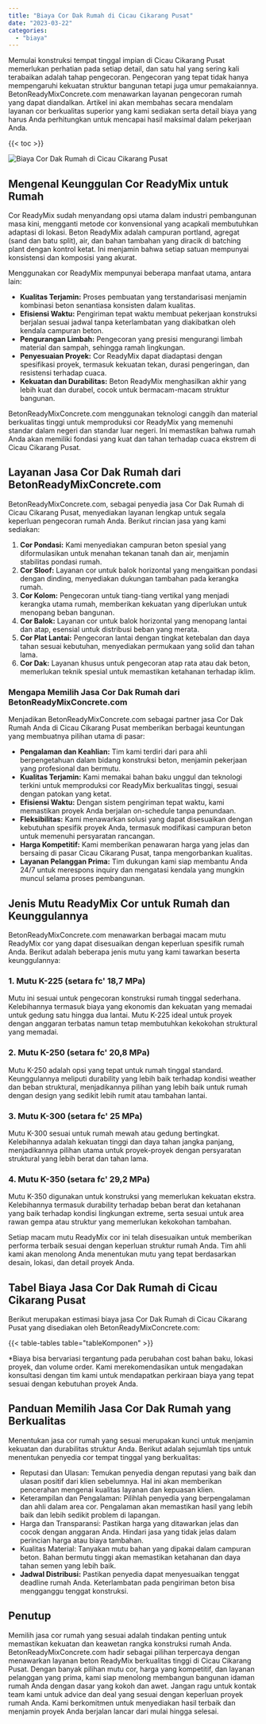 ```yaml
---
title: "Biaya Cor Dak Rumah di Cicau Cikarang Pusat"
date: "2023-03-22"
categories: 
  - "biaya"
---
```


Memulai konstruksi tempat tinggal impian di Cicau Cikarang Pusat memerlukan perhatian pada setiap detail, dan satu hal yang sering kali terabaikan adalah tahap pengecoran. Pengecoran yang tepat tidak hanya mempengaruhi kekuatan struktur bangunan tetapi juga umur pemakaiannya. BetonReadyMixConcrete.com menawarkan layanan pengecoran rumah yang dapat diandalkan. Artikel ini akan membahas secara mendalam layanan cor berkualitas superior yang kami sediakan serta detail biaya yang harus Anda perhitungkan untuk mencapai hasil maksimal dalam pekerjaan Anda.

{{< toc >}}

![Biaya Cor Dak Rumah di Cicau Cikarang Pusat](https://betoncor8.github.io/cor/harga-beton-readymix-concrete%20(33).png)

## Mengenal Keunggulan Cor ReadyMix untuk Rumah

Cor ReadyMix sudah menyandang opsi utama dalam industri pembangunan masa kini, mengganti metode cor konvensional yang acapkali membutuhkan adaptasi di lokasi. Beton ReadyMix adalah campuran portland, agregat (sand dan batu split), air, dan bahan tambahan yang diracik di batching plant dengan kontrol ketat. Ini menjamin bahwa setiap satuan mempunyai konsistensi dan komposisi yang akurat.

Menggunakan cor ReadyMix mempunyai beberapa manfaat utama, antara lain:

- **Kualitas Terjamin:** Proses pembuatan yang terstandarisasi menjamin kombinasi beton senantiasa konsisten dalam kualitas.
- **Efisiensi Waktu:** Pengiriman tepat waktu membuat pekerjaan konstruksi berjalan sesuai jadwal tanpa keterlambatan yang diakibatkan oleh kendala campuran beton.
- **Pengurangan Limbah:** Pengecoran yang presisi mengurangi limbah material dan sampah, sehingga ramah lingkungan.
- **Penyesuaian Proyek:** Cor ReadyMix dapat diadaptasi dengan spesifikasi proyek, termasuk kekuatan tekan, durasi pengeringan, dan resistensi terhadap cuaca.
- **Kekuatan dan Durabilitas:** Beton ReadyMix menghasilkan akhir yang lebih kuat dan durabel, cocok untuk bermacam-macam struktur bangunan.

BetonReadyMixConcrete.com menggunakan teknologi canggih dan material berkualitas tinggi untuk memproduksi cor ReadyMix yang memenuhi standar dalam negeri dan standar luar negeri. Ini memastikan bahwa rumah Anda akan memiliki fondasi yang kuat dan tahan terhadap cuaca ekstrem di Cicau Cikarang Pusat.

## Layanan Jasa Cor Dak Rumah dari BetonReadyMixConcrete.com

BetonReadyMixConcrete.com, sebagai penyedia jasa Cor Dak Rumah di Cicau Cikarang Pusat, menyediakan layanan lengkap untuk segala keperluan pengecoran rumah Anda. Berikut rincian jasa yang kami sediakan:

1. **Cor Pondasi:** Kami menyediakan campuran beton spesial yang diformulasikan untuk menahan tekanan tanah dan air, menjamin stabilitas pondasi rumah.
2. **Cor Sloof:** Layanan cor untuk balok horizontal yang mengaitkan pondasi dengan dinding, menyediakan dukungan tambahan pada kerangka rumah.
3. **Cor Kolom:** Pengecoran untuk tiang-tiang vertikal yang menjadi kerangka utama rumah, memberikan kekuatan yang diperlukan untuk menopang beban bangunan.
4. **Cor Balok:** Layanan cor untuk balok horizontal yang menopang lantai dan atap, esensial untuk distribusi beban yang merata.
5. **Cor Plat Lantai:** Pengecoran lantai dengan tingkat ketebalan dan daya tahan sesuai kebutuhan, menyediakan permukaan yang solid dan tahan lama.
6. **Cor Dak:** Layanan khusus untuk pengecoran atap rata atau dak beton, memerlukan teknik spesial untuk memastikan ketahanan terhadap iklim.

### Mengapa Memilih Jasa Cor Dak Rumah dari BetonReadyMixConcrete.com

Menjadikan BetonReadyMixConcrete.com sebagai partner jasa Cor Dak Rumah Anda di Cicau Cikarang Pusat memberikan berbagai keuntungan yang membuatnya pilihan utama di pasar:

- **Pengalaman dan Keahlian:** Tim kami terdiri dari para ahli berpengetahuan dalam bidang konstruksi beton, menjamin pekerjaan yang profesional dan bermutu.
- **Kualitas Terjamin:** Kami memakai bahan baku unggul dan teknologi terkini untuk memproduksi cor ReadyMix berkualitas tinggi, sesuai dengan patokan yang ketat.
- **Efisiensi Waktu:** Dengan sistem pengiriman tepat waktu, kami memastikan proyek Anda berjalan on-schedule tanpa penundaan.
- **Fleksibilitas:** Kami menawarkan solusi yang dapat disesuaikan dengan kebutuhan spesifik proyek Anda, termasuk modifikasi campuran beton untuk memenuhi persyaratan rancangan.
- **Harga Kompetitif:** Kami memberikan penawaran harga yang jelas dan bersaing di pasar Cicau Cikarang Pusat, tanpa mengorbankan kualitas.
- **Layanan Pelanggan Prima:** Tim dukungan kami siap membantu Anda 24/7 untuk merespons inquiry dan mengatasi kendala yang mungkin muncul selama proses pembangunan.

## Jenis Mutu ReadyMix Cor untuk Rumah dan Keunggulannya

BetonReadyMixConcrete.com menawarkan berbagai macam mutu ReadyMix cor yang dapat disesuaikan dengan keperluan spesifik rumah Anda. Berikut adalah beberapa jenis mutu yang kami tawarkan beserta keunggulannya:

### 1\. Mutu K-225 (setara fc' 18,7 MPa)

Mutu ini sesuai untuk pengecoran konstruksi rumah tinggal sederhana. Kelebihannya termasuk biaya yang ekonomis dan kekuatan yang memadai untuk gedung satu hingga dua lantai. Mutu K-225 ideal untuk proyek dengan anggaran terbatas namun tetap membutuhkan kekokohan struktural yang memadai.

### 2\. Mutu K-250 (setara fc' 20,8 MPa)

Mutu K-250 adalah opsi yang tepat untuk rumah tinggal standard. Keunggulannya meliputi durability yang lebih baik terhadap kondisi weather dan beban struktural, menjadikannya pilihan yang lebih baik untuk rumah dengan design yang sedikit lebih rumit atau tambahan lantai.

### 3\. Mutu K-300 (setara fc' 25 MPa)

Mutu K-300 sesuai untuk rumah mewah atau gedung bertingkat. Kelebihannya adalah kekuatan tinggi dan daya tahan jangka panjang, menjadikannya pilihan utama untuk proyek-proyek dengan persyaratan struktural yang lebih berat dan tahan lama.

### 4\. Mutu K-350 (setara fc' 29,2 MPa)

Mutu K-350 digunakan untuk konstruksi yang memerlukan kekuatan ekstra. Kelebihannya termasuk durability terhadap beban berat dan ketahanan yang baik terhadap kondisi lingkungan extreme, serta sesuai untuk area rawan gempa atau struktur yang memerlukan kekokohan tambahan.

Setiap macam mutu ReadyMix cor ini telah disesuaikan untuk memberikan performa terbaik sesuai dengan keperluan struktur rumah Anda. Tim ahli kami akan menolong Anda menentukan mutu yang tepat berdasarkan desain, lokasi, dan detail proyek Anda.

## Tabel Biaya Jasa Cor Dak Rumah di Cicau Cikarang Pusat

Berikut merupakan estimasi biaya jasa Cor Dak Rumah di Cicau Cikarang Pusat yang disediakan oleh BetonReadyMixConcrete.com:

{{< table-tables table="tableKomponen" >}}

\*Biaya bisa bervariasi tergantung pada perubahan cost bahan baku, lokasi proyek, dan volume order. Kami merekomendasikan untuk mengadakan konsultasi dengan tim kami untuk mendapatkan perkiraan biaya yang tepat sesuai dengan kebutuhan proyek Anda.

## Panduan Memilih Jasa Cor Dak Rumah yang Berkualitas

Menentukan jasa cor rumah yang sesuai merupakan kunci untuk menjamin kekuatan dan durabilitas struktur Anda. Berikut adalah sejumlah tips untuk menentukan penyedia cor tempat tinggal yang berkualitas:

- Reputasi dan Ulasan: Temukan penyedia dengan reputasi yang baik dan ulasan positif dari klien sebelumnya. Hal ini akan memberikan pencerahan mengenai kualitas layanan dan kepuasan klien.
- Keterampilan dan Pengalaman: Pilihlah penyedia yang berpengalaman dan ahli dalam area cor. Pengalaman akan memastikan hasil yang lebih baik dan lebih sedikit problem di lapangan.
- Harga dan Transparansi: Pastikan harga yang ditawarkan jelas dan cocok dengan anggaran Anda. Hindari jasa yang tidak jelas dalam perincian harga atau biaya tambahan.
- Kualitas Material: Tanyakan mutu bahan yang dipakai dalam campuran beton. Bahan bermutu tinggi akan memastikan ketahanan dan daya tahan semen yang lebih baik.
- **Jadwal Distribusi:** Pastikan penyedia dapat menyesuaikan tenggat deadline rumah Anda. Keterlambatan pada pengiriman beton bisa mengganggu tenggat konstruksi.

## Penutup

Memilih jasa cor rumah yang sesuai adalah tindakan penting untuk memastikan kekuatan dan keawetan rangka konstruksi rumah Anda. BetonReadyMixConcrete.com hadir sebagai pilihan terpercaya dengan menawarkan layanan beton ReadyMix berkualitas tinggi di Cicau Cikarang Pusat. Dengan banyak pilihan mutu cor, harga yang kompetitif, dan layanan pelanggan yang prima, kami siap menolong membangun bangunan idaman rumah Anda dengan dasar yang kokoh dan awet. Jangan ragu untuk kontak team kami untuk advice dan deal yang sesuai dengan keperluan proyek rumah Anda. Kami berkomitmen untuk menyediakan hasil terbaik dan menjamin proyek Anda berjalan lancar dari mulai hingga selesai.
